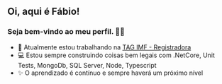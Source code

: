 ## Oi, aqui é Fábio!
### Seja bem-vindo ao meu perfil. 👋🥰

- 🚀 Atualmente estou trabalhando na [TAG IMF - Registradora](https://taginfraestrutura.com.br/) 
- 💻 Estou sempre construindo coisas bem legais com .NetCore, Unit Tests, MongoDb, SQL Server, Node, Typescript
- ✨ O aprendizado é contínuo e sempre haverá um próximo nível
